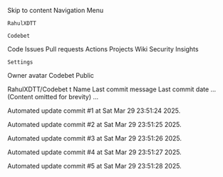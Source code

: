 Skip to content
Navigation Menu

    RahulXDTT

    Codebet

Code
Issues
Pull requests
Actions
Projects
Wiki
Security
Insights

    Settings

Owner avatar
Codebet
Public

RahulXDTT/Codebet
t
Name	Last commit message
	Last commit date
... (Content omitted for brevity) ...


Automated update commit #1 at Sat Mar 29 23:51:24 2025.

Automated update commit #2 at Sat Mar 29 23:51:25 2025.

Automated update commit #3 at Sat Mar 29 23:51:26 2025.

Automated update commit #4 at Sat Mar 29 23:51:27 2025.

Automated update commit #5 at Sat Mar 29 23:51:28 2025.